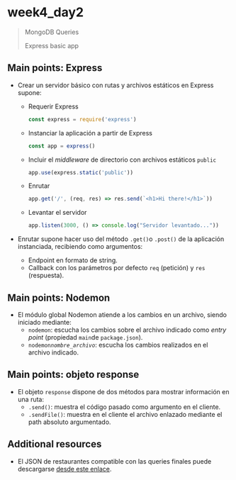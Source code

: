 # week4_day2

> MongoDB Queries
>
> Express basic app

## Main points: Express 

- Crear un servidor básico con rutas y archivos estáticos en Express supone:
  - Requerir Express
    ````javascript
    const express = require('express')
    ````
  - Instanciar la aplicación a partir de Express
      ````javascript
    const app = express()
    ````
  - Incluir el *middleware* de directorio con archivos estáticos `public`
      ````javascript
    app.use(express.static('public'))
    ````
  - Enrutar
      ````javascript
    app.get('/', (req, res) => res.send(`<h1>Hi there!</h1>`))
    ````
  - Levantar el servidor
    ````javascript
    app.listen(3000, () => console.log("Servidor levantado..."))
    ````
  
- Enrutar supone hacer uso del método `.get()`o `.post()` de la aplicación instanciada, recibiendo como argumentos:
  - Endpoint en formato de string.
  - Callback con los parámetros por defecto `req` (petición) y `res` (respuesta).
  
## Main points: Nodemon
- El módulo global Nodemon atiende a los cambios en un archivo, siendo iniciado mediante:
  - `nodemon`: escucha los cambios sobre el archivo indicado como *entry point* (propiedad `main`de `package.json`).
  - `nodemon`*`nombre_archivo`*: escucha los cambios realizados en el archivo indicado.
  
## Main points: objeto response
- El objeto `response` dispone de dos métodos para mostrar información en una ruta:
  - `.send()`: muestra el código pasado como argumento en el cliente.
  - `.sendFile()`: muestra en el cliente el archivo enlazado mediante el path absoluto argumentado.
  
## Additional resources
- El JSON de restaurantes compatible con las queries finales puede descargarse [desde este enlace](https://raw.githubusercontent.com/mongodb/docs-assets/primer-dataset/primer-dataset.json).

